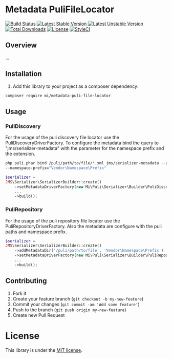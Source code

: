 # Metadata PuliFileLocator

[![Build Status](https://travis-ci.org/MovingImage24/metadata-puli-file-locator.svg?branch=master)](https://travis-ci.org/MovingImage24/metadata-puli-file-locator)
[![Latest Stable Version](https://poser.pugx.org/mi/metadata-puli-file-locator/v/stable)](https://packagist.org/packages/mi/metadata-puli-file-locator)
[![Latest Unstable Version](https://poser.pugx.org/mi/metadata-puli-file-locator/v/unstable)](https://packagist.org/packages/mi/metadata-puli-file-locator)
[![Total Downloads](https://poser.pugx.org/mi/metadata-puli-file-locator/downloads)](https://packagist.org/packages/mi/metadata-puli-file-locator)
[![License](https://poser.pugx.org/mi/metadata-puli-file-locator/license)](https://packagist.org/packages/mi/metadata-puli-file-locator)
[![StyleCI](https://styleci.io/repos/37872708/shield)](https://styleci.io/repos/37872708)

## Overview

...

## Installation

1. Add this library to your project as a composer dependency:

```bash
composer require mi/metadata-puli-file-locator
```

## Usage

### PuliDiscovery

For the usage of the puli discovery file locator use the PuliDiscoveryDriverFactory.
To configure the metadata bind the query to "jms/serializer-metadata" with the parameter 
for the namespace prefix and the extension.

```bash
php puli.phar bind /puli/path/to/file/*.xml jms/serializer-metadata --param extension="xml" \
--namespace-prefix="Vendor\Namespace\Prefix"
```


```php
$serializer =
JMS\Serializer\SerializerBuilder::create()
    ->setMetadataDriverFactory(new Mi\Puli\Serializer\Builder\PuliDiscoveryDriverFactory($puliDiscovery))
    ...
    ->build();
```

### PuliRepository

For the usage of the puli repository file locator use the PuliRepositoryDriverFactory.
Also the metadata are configure with the puli paths and namespace prefix.

```php
$serializer =
JMS\Serializer\SerializerBuilder::create()
    ->addMetadataDir('/puli/path/to/file', 'Vendor\Namespace\Prefix')
    ->setMetadataDriverFactory(new Mi\Puli\Serializer\Builder\PuliRepositoryDriverFactory($puliRepository))
    ...
    ->build();
```
## Contributing

1. Fork it
2. Create your feature branch (`git checkout -b my-new-feature`)
3. Commit your changes (`git commit -am 'Add some feature'`)
4. Push to the branch (`git push origin my-new-feature`)
5. Create new Pull Request

# License

This library is under the [MIT license](https://github.com/MovingImage24/metadata-puli-file-locator/blob/master/LICENSE).